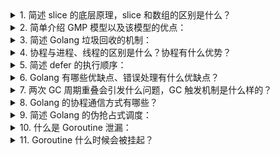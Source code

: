 <details>
  <summary>1.	简述 slice 的底层原理，slice 和数组的区别是什么？</summary>

![image](https://github.com/user-attachments/assets/835337e7-7f65-47e1-becc-250e6dcaccc1)

</details>

<details>
  <summary>2.	简单介绍 GMP 模型以及该模型的优点：</summary>

![image](https://github.com/user-attachments/assets/137eb9d7-e547-4d3b-ba1a-ec4ec46e76e0)

</details>

<details>
  <summary>3.	简述 Golang 垃圾回收的机制：</summary>

![image](https://github.com/user-attachments/assets/3b8e4c33-7c84-48ad-a998-69fbb3af9501)

</details>

<details>
  <summary>4.	协程与进程、线程的区别是什么？协程有什么优势？</summary>

![image](https://github.com/user-attachments/assets/bed9f7be-3ad8-47d3-869e-3a572d70f791)

</details>

<details>
  <summary>5.	简述 defer 的执行顺序：</summary>

defer 的执行顺序是后进先出（LIFO），即最后定义的 defer 语句会最先执行

</details>

<details>
  <summary>6.	Golang 有哪些优缺点、错误处理有什么优缺点？</summary>

![image](https://github.com/user-attachments/assets/261e7879-d92e-4ee5-a2a3-983efe0869aa)

</details>

<details>
  <summary>7.	两次 GC 周期重叠会引发什么问题，GC 触发机制是什么样的？</summary>

![image](https://github.com/user-attachments/assets/7fbbf679-05ee-474f-9c8d-9d4cfbc9c9c5)

</details>

<details>
  <summary>8.	Golang 的协程通信方式有哪些？</summary>

Goroutine 之间的通信 主要通过 Channel 实现，Channel 是 Go 中用于在多个 Goroutine 之间传递数据的同步机制。Channel 可以是无缓冲或有缓冲的。
其他方式包括使用共享内存，但通常建议通过 Channel 进行协程间通信以避免竞争条件。

</details>

<details>
  <summary>9.	简述 Golang 的伪抢占式调度：</summary>

伪抢占式调度 是指 Go 的调度器不会直接中断正在运行的 Goroutine，而是依赖在特定点（如函数调用、系统调用等）进行调度检查。
如果 Goroutine 运行时间过长，Go runtime 会在这些检查点上将 Goroutine 挂起，并调度其他 Goroutine。

</details>

<details>
  <summary>10. 什么是 Goroutine 泄漏：</summary>

Goroutine 泄漏 是指 Goroutine 启动后没有正常退出且无法被回收，占用内存或系统资源。
这通常是由于 Channel 没有关闭，或 Goroutine 一直在等待某些永远不会发生的事件。

</details>

<details>
  <summary>11. Goroutine 什么时候会被挂起？</summary>
  
![image](https://github.com/user-attachments/assets/9d9bcead-895f-4933-9a70-da507f3482b3)

</details>
